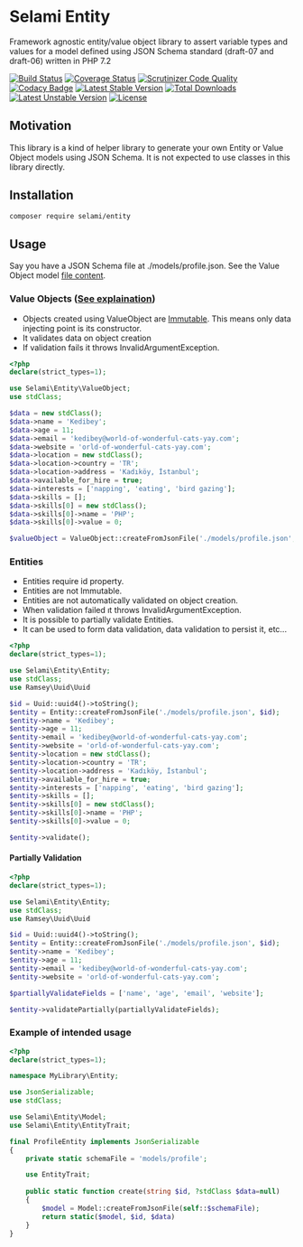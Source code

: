 # Selami Entity

Framework agnostic entity/value object library to assert variable types and values for a model defined using JSON Schema standard (draft-07 and draft-06) written in PHP 7.2

[![Build Status](https://api.travis-ci.org/selamiphp/entity.svg?branch=master)](https://travis-ci.org/selamiphp/entity) [![Coverage Status](https://coveralls.io/repos/github/selamiphp/entity/badge.svg?branch=master)](https://coveralls.io/github/selamiphp/entity?branch=master) [![Scrutinizer Code Quality](https://scrutinizer-ci.com/g/selamiphp/entity/badges/quality-score.png?b=master)](https://scrutinizer-ci.com/g/selamiphp/entity/) [![Codacy Badge](https://api.codacy.com/project/badge/Grade/d564565dbc754376a9d022731ec1af75)](https://www.codacy.com/app/mehmet/entity?utm_source=github.com&amp;utm_medium=referral&amp;utm_content=selamiphp/entity&amp;utm_campaign=Badge_Grade) [![Latest Stable Version](https://poser.pugx.org/selami/entity/v/stable)](https://packagist.org/packages/selami/entity) [![Total Downloads](https://poser.pugx.org/selami/entity/downloads)](https://packagist.org/packages/selami/entity) [![Latest Unstable Version](https://poser.pugx.org/selami/entity/v/unstable)](https://packagist.org/packages/selami/entity) [![License](https://poser.pugx.org/selami/entity/license)](https://packagist.org/packages/selami/entity)


## Motivation

This library is a kind of helper library to generate your own Entity or Value Object models using JSON Schema. It is not expected to use classes in this library directly.


## Installation 

```bash
composer require selami/entity
```

## Usage

Say you have a JSON Schema file at ./models/profile.json. See the Value Object model [ file content](https://github.com/selamiphp/entity/blob/master/tests/resources/test-schema-value-object.json).

### Value Objects ([See explaination](https://martinfowler.com/bliki/ValueObject.html))

- Objects created using ValueObject are [Immutable](https://en.wikipedia.org/wiki/Immutable_object). This means only data injecting point is its constructor. 
- It validates data on object creation
- If validation fails it throws InvalidArgumentException.

```php
<?php
declare(strict_types=1);

use Selami\Entity\ValueObject;
use stdClass;

$data = new stdClass();
$data->name = 'Kedibey';
$data->age = 11;
$data->email = 'kedibey@world-of-wonderful-cats-yay.com';
$data->website = 'orld-of-wonderful-cats-yay.com';
$data->location = new stdClass();
$data->location->country = 'TR';
$data->location->address = 'Kadıköy, İstanbul';
$data->available_for_hire = true;
$data->interests = ['napping', 'eating', 'bird gazing'];
$data->skills = [];
$data->skills[0] = new stdClass();
$data->skills[0]->name = 'PHP';
$data->skills[0]->value = 0;

$valueObject = ValueObject::createFromJsonFile('./models/profile.json', $data);

```

### Entities

- Entities require id property.
- Entities are not Immutable.
- Entities are not automatically validated on object creation.
- When validation failed ıt throws InvalidArgumentException.
- It is possible to partially validate Entities.
- It can be used to form data validation, data validation to persist it, etc...

```php
<?php
declare(strict_types=1);

use Selami\Entity\Entity;
use stdClass;
use Ramsey\Uuid\Uuid

$id = Uuid::uuid4()->toString();
$entity = Entity::createFromJsonFile('./models/profile.json', $id);
$entity->name = 'Kedibey';
$entity->age = 11;
$entity->email = 'kedibey@world-of-wonderful-cats-yay.com';
$entity->website = 'orld-of-wonderful-cats-yay.com';
$entity->location = new stdClass();
$entity->location->country = 'TR';
$entity->location->address = 'Kadıköy, İstanbul';
$entity->available_for_hire = true;
$entity->interests = ['napping', 'eating', 'bird gazing'];
$entity->skills = [];
$entity->skills[0] = new stdClass();
$entity->skills[0]->name = 'PHP';
$entity->skills[0]->value = 0;

$entity->validate();

```

#### Partially Validation

```php
<?php
declare(strict_types=1);

use Selami\Entity\Entity;
use stdClass;
use Ramsey\Uuid\Uuid

$id = Uuid::uuid4()->toString();
$entity = Entity::createFromJsonFile('./models/profile.json', $id);
$entity->name = 'Kedibey';
$entity->age = 11;
$entity->email = 'kedibey@world-of-wonderful-cats-yay.com';
$entity->website = 'orld-of-wonderful-cats-yay.com';

$partiallyValidateFields = ['name', 'age', 'email', 'website'];

$entity->validatePartially(partiallyValidateFields);

```


### Example of intended usage


```php
<?php
declare(strict_types=1);

namespace MyLibrary\Entity;

use JsonSerializable;
use stdClass;

use Selami\Entity\Model;
use Selami\Entity\EntityTrait;

final ProfileEntity implements JsonSerializable
{
	private static schemaFile = 'models/profile';

    use EntityTrait;    
    
	public static function create(string $id, ?stdClass $data=null)
	{
		$model = Model::createFromJsonFile(self::$schemaFile);
		return static($model, $id, $data)
	}
}


